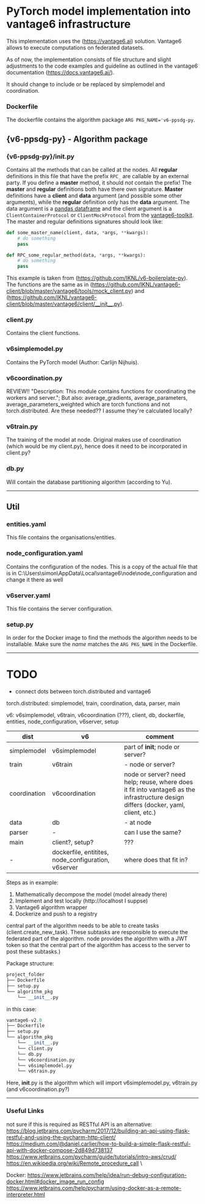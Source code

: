 
# PyTorch model implementation into vantage6 infrastructure
This implementation uses the (https://vantage6.ai) solution. Vantage6 allows to execute computations on federated datasets. 

As of now, the implementation consists of file structure and slight adjustments to the code examples and guideline as outlined in the vantage6 documentation (https://docs.vantage6.ai/).

It should change to include or be replaced by simplemodel and coordination.


### Dockerfile
The dockerfile contains the algorithm package `ARG PKG_NAME='v6-ppsdg-py`. 

## {v6-ppsdg-py} - Algorithm package

### {v6-ppsdg-py}/__init__.py
Contains all the methods that can be called at the nodes. All __regular__ definitions in this file that have the prefix `RPC_` are callable by an external party. If you define a __master__ method, it should *not* contain the prefix! The __master__ and __regular__ definitions both have there own signature. __Master__ definitions have a __client__ and __data__ argument (and possible some other arguments), while the __regular__ definition only has the __data__ argument. The data argument is a [pandas dataframe](https://pandas.pydata.org/docs/reference/api/pandas.DataFrame.html?highlight=dataframe#pandas.DataFrame) and the client argument is a `ClientContainerProtocol` or `ClientMockProtocol` from the [vantage6-toolkit](https://github.com/IKNL/vantage6-toolkit). The master and regular definitions signatures should look like:
```python
def some_master_name(client, data, *args, **kwargs):
    # do something
    pass

def RPC_some_regular_method(data, *args, **kwargs):
    # do something
    pass
```
This example is taken from (https://github.com/IKNL/v6-boilerplate-py). The functions are the same as in (https://github.com/IKNL/vantage6-client/blob/master/vantage6/tools/mock_client.py) and (https://github.com/IKNL/vantage6-client/blob/master/vantage6/client/__init__.py).

### client.py

Contains the client functions.

### v6simplemodel.py

Contains the PyTorch model (Author: Carlijn Nijhuis).

### v6coordination.py

REVIEW!! "Description: This module contains functions for coordinating the workers and
server."; But also: average_gradients, average_parameters, average_parameters_weighted which are torch functions and not torch.distributed. Are these needed?? I assume they're calculated locally?

### v6train.py

The training of the model at node. Original makes use of coordination (which would be my client.py), hence does it need to be incorporated in client.py? 

### db.py

Will contain the database partitioning algorithm (according to Yu).

--------------------

## Util

### entities.yaml

This file contains the organisations/entities.

### node_configuration.yaml

Contains the configuration of the nodes. This is a copy of the actual file that is in C:\Users\simon\AppData\Local\vantage6\node\node_configuration and change it there as well

### v6server.yaml

This file contains the server configuration.

### setup.py
In order for the Docker image to find the methods the algorithm needs to be installable. Make sure the *name* matches the `ARG PKG_NAME` in the Dockerfile.

-------

# TODO

- connect dots between torch.distributed and vantage6

torch.distributed: simplemodel, train, coordination, data, parser, main
  
v6: v6simplemodel, v6train, v6coordination (???), client, db, dockerfile, entities, node_configuration, v6server, setup

| dist        | v6           | comment  |
| ------------- |-------------| -----|
| simplemodel    | v6simplemodel | part of __init__; node or server? |
| train   | v6train      |   - node or server? |
| coordination | v6coordination     |    node or server? need help; reuse, where does it fit into vantage6 as the infrastructure design differs (docker, yaml, client, etc.) |
| data | db | - at node |
| parser | - | can I use the same? |
| main | client?, setup? | ???|
| - | dockerfile, entitites, node_configuration, v6server | where does that fit in? |

Steps as in example: 

1. Mathematically decompose the model (model already there)
2. Implement and test locally (http://localhost I suppse)
3. Vantage6 algorithm wrapper 
4. Dockerize and push to a registry
   
central part of the algorithm needs to be able to create tasks (client.create_new_task). These subtasks are responsible to execute the federated part of the algorithm. node provides the algorithm with a JWT token so that the central part of the algorithm has access to the server to post these subtasks.)


Package structure:

```python
project_folder
├── Dockerfile
├── setup.py
└── algorithm_pkg
    └── __init__.py
```

in this case: 

```python
vantage6-v2.0
├── Dockerfile
├── setup.py
└── algorithm_pkg
    └── __init__.py
    └── client.py
    └── db.py
    └── v6coordination.py
    └── v6simplemodel.py
    └── v6train.py
```

Here, __init__.py is the algorithm which will import v6simplemodel.py, v6train.py (and v6coordination.py?)

-------- 

### Useful Links

not sure if this is required as RESTful API is an alternative:
https://blog.jetbrains.com/pycharm/2017/12/building-an-api-using-flask-restful-and-using-the-pycharm-http-client/ \
https://medium.com/@daniel.carlier/how-to-build-a-simple-flask-restful-api-with-docker-compose-2d849d738137 \
https://www.jetbrains.com/pycharm/guide/tutorials/intro-aws/crud/ \
https://en.wikipedia.org/wiki/Remote_procedure_call \

Docker: 
https://www.jetbrains.com/help/idea/run-debug-configuration-docker.html#docker_image_run_config \
https://www.jetbrains.com/help/pycharm/using-docker-as-a-remote-interpreter.html
